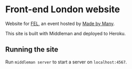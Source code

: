 # Front-end London website

Website for [FEL](http://frontendlondon.co.uk), an event hosted by [Made by Many](http://madebymany.co.uk).

This site is built with Middleman and deployed to Heroku.

## Running the site

Run `middleman server` to start a server on `localhost:4567`.


